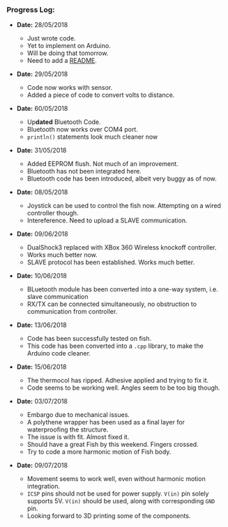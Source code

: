 ### Progress Log:

- <strong>Date:</strong> 28/05/2018
	- Just wrote code.
	- Yet to implement on Arduino.
 	- Will be doing that tomorrow.
 	- Need to add a <a title="README.md" target="_blank" href="https://github.com/SarthakJShetty/Fish/blob/master/README.md">README</a>.

- <strong>Date:</strong> 29/05/2018
 	- Code now works with sensor.
 	- Added a piece of code to convert volts to distance.

- <strong>Date:</strong> 60/05/2018
 	- Up<strong>dated</strong> Bluetooth Code.
 	- Bluetooth now works over COM4 port.
 	- ```println()``` statements look much cleaner now

- <strong>Date:</strong> 31/05/2018
 	- Added EEPROM flush. Not much of an improvement.
 	- Bluetooth has not been integrated here.
	- Bluetooth code has been introduced, albeit very buggy as of now.

- <strong>Date:</strong> 08/05/2018
 	- Joystick can be used to control the fish now. Attempting on a wired controller though.
 	- Intereference. Need to upload a SLAVE communication.

- <strong>Date:</strong> 09/06/2018
 	- DualShock3 replaced with XBox 360 Wireless knockoff controller.
 	- Works much better now.
 	- SLAVE protocol has been established. Works much better.

- <strong>Date:</strong> 10/06/2018
 	- BLuetooth module has been converted into a one-way system, i.e. slave communication
 	- RX/TX can be connected simultaneously, no obstruction to communication from controller.

- <strong>Date:</strong> 13/06/2018
 	- Code has been successfully tested on fish.
 	- This code has been converted into a ```.cpp``` library, to make the Arduino code cleaner.

- <strong>Date:</strong> 15/06/2018
 	- The thermocol has ripped. Adhesive applied and trying to fix it.
 	- Code seems to be working well. Angles seem to be too big though.


- <strong>Date:</strong> 03/07/2018
	- Embargo due to mechanical issues.
	- A polythene wrapper has been used as a final layer for waterproofing the structure.
	- The issue is with fit. Almost fixed it.
	- Should have a great Fish by this weekend. Fingers crossed.
	- Try to code a more harmonic motion of Fish body.


- <strong>Date:</strong> 09/07/2018
	- Movement seems to work well, even without harmonic motion integration.
	- ```ICSP``` pins should not be used for power supply. ```V(in)``` pin solely supports 5V. ```V(in)``` should be used, along with corresponding ```GND``` pin.
	- Looking forward to 3D printing some of the components.

